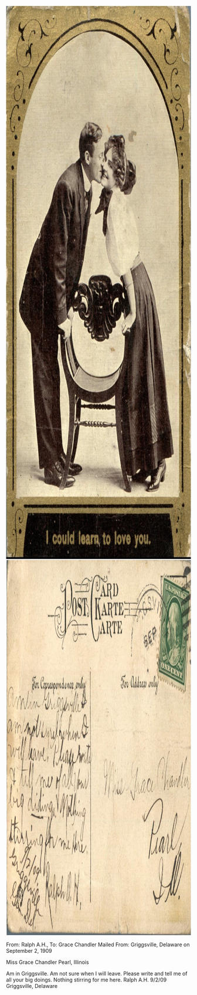 <html><body><a href="/wp-content/uploads/2014/05/postcard-2014-20140514_19051666_0252.jpg"><img class="alignnone size-full wp-image-697" src="/wp-content/uploads/2014/05/postcard-2014-20140514_19051666_0252.jpg" alt="postcard-2014-20140514_19051666_0252" width="1022" height="1508"></a> <a href="/wp-content/uploads/2014/05/postcard-2014-20140514_19052539_0253.jpg"><img class="alignnone size-full wp-image-698" src="/wp-content/uploads/2014/05/postcard-2014-20140514_19052539_0253.jpg" alt="postcard-2014-20140514_19052539_0253" width="1551" height="1023"></a>

From: Ralph A.H., To: Grace Chandler
Mailed From: Griggsville, Delaware on September 2, 1909

Miss Grace Chandler
Pearl, Illinois

Am in Griggsville. Am not sure when I will leave. Please write and tell me of all your big doings. Nothing stirring for me here.
Ralph A.H.
9/2/09
Griggsville, Delaware</body></html>
